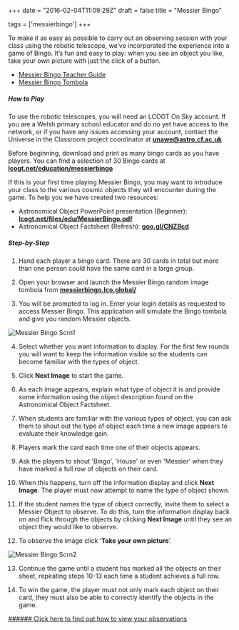 +++
date = "2016-02-04T11:09:29Z"
draft = false
title = "Messier Bingo"

tags = ['messierbingo']
+++

To make it as easy as possible to carry out an observing session with your class using the robotic telescope, we’ve incorporated the experience into a game of Bingo. It’s fun and easy to play: when you see an object you like, take your own picture with just the click of a button.

- [Messier Bingo Teacher Guide](https://drive.google.com/file/d/0B42a91Be7891cW1nOHZUejZnNTg/view?usp=sharing)
- [Messier Bingo Tombola](https://messierbingo.lco.global/)

##### How to Play
 
To use the robotic telescopes, you will need an LCOGT On Sky account. If you are a Welsh primary school educator and do no yet have access to the network, or if you have any issues accessing your account, contact the Universe in the Classroom project coordinator at [**unawe@astro.cf.ac.uk**](mailto:unawe@astro.cf.ac.uk)

Before beginning, download and print as many bingo cards as you have players. You can find a selection of 30 Bingo cards at [**lcogt.net/education/messierbingo**](lcogt.net/education/messierbingo)

If this is your first time playing Messier Bingo, you may want to introduce your class to the various cosmic objects they will encounter during the game. To help you we have created two resources:

- Astronomical Object PowerPoint presentation (Beginner):
	[**lcogt.net/files/edu/MessierBingo.pdf**](http://lcogt.net/files/edu/MessierBingo.pdf)
- Astronomical Object Factsheet (Refresh): [**goo.gl/CNZ8cd**](https://goo.gl/CNZ8cd)

##### Step-by-Step

1) Hand each player a bingo card. There are 30 cards in total but more than one person could have the same card in a large group.

2) Open your browser and launch the Messier Bingo random image tombola from [**messierbingo.lco.global/**](https://messierbingo.lco.global/)

3) You will be prompted to log in. Enter your login details as requested to access Messier Bingo. This application will simulate the Bingo tombola and give you random Messier objects.

![Messier Bingo Scrn1](/images/messierbingo-scrn1.png/)

4) Select whether you want information to display. For the first few rounds you will want to keep the information visible so the students can become familiar with the types of object.

5) Click **Next Image** to start the game. 

6) As each image appears, explain what type of object it is and provide some information using the object description found on the Astronomical Object Factsheet. 

7) When students are familiar with the various types of object, you can ask them to shout out the type of object each time a new image appears to evaluate their knowledge gain.

8) Players mark the card each time one of their objects appears. 

9) Ask the players to shout 'Bingo', 'House' or even 'Messier' when they have marked a full row of objects on their card. 

10) When this happens, turn off the information display and click **Next Image**. The player must now attempt to name the type of object shown.

11) If the student names the type of object correctly, invite them to select a Messier Object to observe. To do this, turn the information display back on and flick through the objects by clicking **Next Image** until they see an object they would like to observe. 

12) To observe the image click ‘**Take your own picture**’. 

![Messier Bingo Scrn2](/images/messierbingo-scrn2.png)

13) Continue the game until a student has marked all the objects on their sheet, repeating steps 10-13 each time a student achieves a full row.

14) To win the game, the player must not only mark each object on their card, they must also be able to correctly identify the objects in the game. 

[###### Click here to find out how to view your observations](https://www.youtube.com/watch?v=HaXoNYErMCg)
